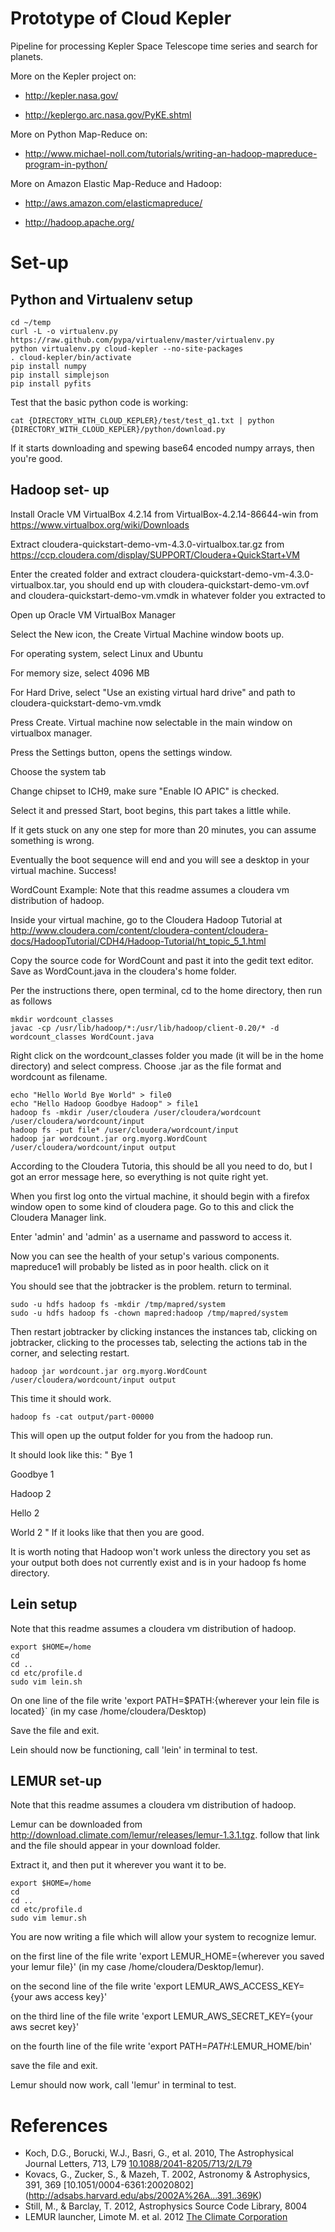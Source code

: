 Prototype of Cloud Kepler
=========================
Pipeline for processing Kepler Space Telescope time series and search
for planets.

More on the Kepler project on:
* http://kepler.nasa.gov/

* http://keplergo.arc.nasa.gov/PyKE.shtml

More on Python Map-Reduce on:
* http://www.michael-noll.com/tutorials/writing-an-hadoop-mapreduce-program-in-python/

More on Amazon Elastic Map-Reduce and Hadoop:
* http://aws.amazon.com/elasticmapreduce/

* http://hadoop.apache.org/



# Set-up
## Python and Virtualenv setup
```
cd ~/temp
curl -L -o virtualenv.py https://raw.github.com/pypa/virtualenv/master/virtualenv.py
python virtualenv.py cloud-kepler --no-site-packages
. cloud-kepler/bin/activate
pip install numpy
pip install simplejson
pip install pyfits
```

Test that the basic python code is working:
```
cat {DIRECTORY_WITH_CLOUD_KEPLER}/test/test_q1.txt | python {DIRECTORY_WITH_CLOUD_KEPLER}/python/download.py
```

If it starts downloading and spewing base64 encoded numpy arrays, then
you're good. 

## Hadoop set- up

Install Oracle VM VirtualBox 4.2.14 from VirtualBox-4.2.14-86644-win from https://www.virtualbox.org/wiki/Downloads

Extract cloudera-quickstart-demo-vm-4.3.0-virtualbox.tar.gz from https://ccp.cloudera.com/display/SUPPORT/Cloudera+QuickStart+VM

Enter the created folder and extract cloudera-quickstart-demo-vm-4.3.0-virtualbox.tar, you should end up with cloudera-quickstart-demo-vm.ovf and cloudera-quickstart-demo-vm.vmdk in whatever folder you extracted to

Open up Oracle VM VirtualBox Manager

Select the New icon, the Create Virtual Machine window boots up.

For operating system, select Linux and Ubuntu

For memory size, select 4096 MB

For Hard Drive, select "Use an existing virtual hard drive" and path to cloudera-quickstart-demo-vm.vmdk

Press Create. Virtual machine now selectable in the main window on virtualbox manager.

Press the Settings button, opens the settings window.

Choose the system tab

Change chipset to ICH9, make sure "Enable IO APIC" is checked.

Select it and pressed Start, boot begins, this part takes a little while.

If it gets stuck on any one step for more than 20 minutes, you can assume something is wrong.

Eventually the boot sequence will end and you will see a desktop in your virtual machine. Success!


WordCount Example:
Note that this readme assumes a cloudera vm distribution of hadoop.

Inside your virtual machine, go to the Cloudera Hadoop Tutorial at http://www.cloudera.com/content/cloudera-content/cloudera-docs/HadoopTutorial/CDH4/Hadoop-Tutorial/ht_topic_5_1.html

Copy the source code for WordCount and past it into the gedit text editor. Save as WordCount.java in the cloudera's home folder.

Per the instructions there, open terminal, cd to the home directory, then run as follows

```
mkdir wordcount_classes
javac -cp /usr/lib/hadoop/*:/usr/lib/hadoop/client-0.20/* -d wordcount_classes WordCount.java
```

Right click on the wordcount_classes folder you made (it will be in the home directory) and select compress. Choose .jar as the file format and wordcount as filename.

```
echo "Hello World Bye World" > file0
echo "Hello Hadoop Goodbye Hadoop" > file1
hadoop fs -mkdir /user/cloudera /user/cloudera/wordcount /user/cloudera/wordcount/input
hadoop fs -put file* /user/cloudera/wordcount/input
hadoop jar wordcount.jar org.myorg.WordCount /user/cloudera/wordcount/input output
```

According to the Cloudera Tutoria, this should be all you need to do, but I got an error message here, so everything is not quite right yet.

When you first log onto the virtual machine, it should begin with a firefox window open to some kind of cloudera page. Go to this and click the Cloudera Manager link.

Enter 'admin' and 'admin' as a username and password to access it.

Now you can see the health of your setup's various components. mapreduce1 will probably be listed as in poor health. click on it

You should see that the jobtracker is the problem. return to terminal.
```
sudo -u hdfs hadoop fs -mkdir /tmp/mapred/system
sudo -u hdfs hadoop fs -chown mapred:hadoop /tmp/mapred/system
```

Then restart jobtracker by clicking instances the instances tab, clicking on jobtracker, clicking to the processes tab, selecting the actions tab in the corner, and selecting restart.

```
hadoop jar wordcount.jar org.myorg.WordCount /user/cloudera/wordcount/input output
```

This time it should work.

```
hadoop fs -cat output/part-00000
```

This will open up the output folder for you from the hadoop run.

It should look like this:
"
Bye 1

Goodbye 1

Hadoop 2

Hello 2

World 2
"
If it looks like that then you are good.

It is worth noting that Hadoop won't work unless the directory you set as your output both does not currently exist and is in your hadoop fs home directory.

## Lein setup
Note that this readme assumes a cloudera vm distribution of hadoop.

```
export $HOME=/home
cd
cd ..
cd etc/profile.d
sudo vim lein.sh
```

On one line of the file write 'export PATH=$PATH:{wherever your lein file is located}` (in my case /home/cloudera/Desktop)

Save the file and exit.

Lein should now be functioning, call 'lein' in terminal to test.

## LEMUR set-up 
Note that this readme assumes a cloudera vm distribution of hadoop.

Lemur can be downloaded from  http://download.climate.com/lemur/releases/lemur-1.3.1.tgz. follow that link and the file should appear in your download folder.

Extract it, and then put it wherever you want it to be.

```
export $HOME=/home
cd
cd ..
cd etc/profile.d
sudo vim lemur.sh
```

You are now writing a file which will allow your system to recognize lemur.

on the first line of the file write 'export LEMUR_HOME={wherever you saved your lemur file}' (in my case /home/cloudera/Desktop/lemur).

on the second line of the file write 'export LEMUR_AWS_ACCESS_KEY={your aws access key}'

on the third line of the file write 'export LEMUR_AWS_SECRET_KEY={your aws secret key}'

on the fourth line of the file write 'export PATH=$PATH:$LEMUR_HOME/bin'

save the file and exit.

Lemur should now work, call 'lemur' in terminal to test.

# References
* Koch, D.G., Borucki, W.J., Basri, G., et al. 2010, The Astrophysical
  Journal Letters, 713, L79 [10.1088/2041-8205/713/2/L79](http://adsabs.harvard.edu/abs/2010ApJ...713L..79K)
* Kovacs, G., Zucker, S., & Mazeh, T. 2002, Astronomy & Astrophysics,
  391, 369 [10.1051/0004-6361:20020802] (http://adsabs.harvard.edu/abs/2002A%26A...391..369K)
* Still, M., & Barclay, T. 2012, Astrophysics Source Code Library, 8004
* LEMUR launcher, Limote M. et al. 2012 [The Climate Corporation](https://github.com/TheClimateCorporation/lemur)
